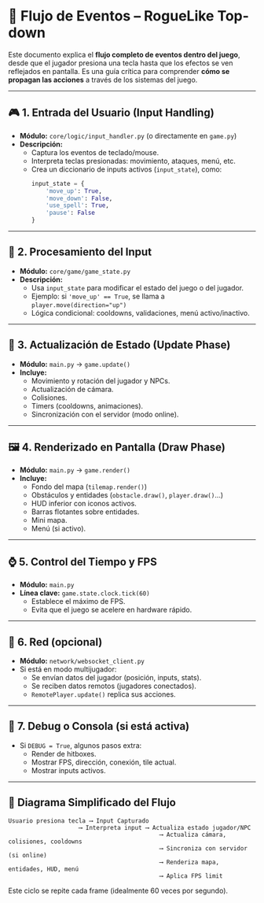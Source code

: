 # 🔄 Flujo de Eventos – RogueLike Top-down

Este documento explica el **flujo completo de eventos dentro del juego**, desde que el jugador presiona una tecla hasta que los efectos se ven reflejados en pantalla. Es una guía crítica para comprender **cómo se propagan las acciones** a través de los sistemas del juego.

---

## 🎮 1. Entrada del Usuario (Input Handling)

- **Módulo:** `core/logic/input_handler.py` (o directamente en `game.py`)
- **Descripción:**
  - Captura los eventos de teclado/mouse.
  - Interpreta teclas presionadas: movimiento, ataques, menú, etc.
  - Crea un diccionario de inputs activos (`input_state`), como:
    ```python
    input_state = {
        'move_up': True,
        'move_down': False,
        'use_spell': True,
        'pause': False
    }
    ```

---

## 🧠 2. Procesamiento del Input

- **Módulo:** `core/game/game_state.py`
- **Descripción:**
  - Usa `input_state` para modificar el estado del juego o del jugador.
  - Ejemplo: si `'move_up' == True`, se llama a `player.move(direction="up")`
  - Lógica condicional: cooldowns, validaciones, menú activo/inactivo.

---

## 🔁 3. Actualización de Estado (Update Phase)

- **Módulo:** `main.py` → `game.update()`
- **Incluye:**
  - Movimiento y rotación del jugador y NPCs.
  - Actualización de cámara.
  - Colisiones.
  - Timers (cooldowns, animaciones).
  - Sincronización con el servidor (modo online).

---

## 🖼️ 4. Renderizado en Pantalla (Draw Phase)

- **Módulo:** `main.py` → `game.render()`
- **Incluye:**
  - Fondo del mapa (`tilemap.render()`)
  - Obstáculos y entidades (`obstacle.draw()`, `player.draw()`...)
  - HUD inferior con iconos activos.
  - Barras flotantes sobre entidades.
  - Mini mapa.
  - Menú (si activo).

---

## ⌚ 5. Control del Tiempo y FPS

- **Módulo:** `main.py`
- **Línea clave:** `game.state.clock.tick(60)`
  - Establece el máximo de FPS.
  - Evita que el juego se acelere en hardware rápido.

---

## 📡 6. Red (opcional)

- **Módulo:** `network/websocket_client.py`
- Si está en modo multijugador:
  - Se envían datos del jugador (posición, inputs, stats).
  - Se reciben datos remotos (jugadores conectados).
  - `RemotePlayer.update()` replica sus acciones.

---

## 🧪 7. Debug o Consola (si está activa)

- Si `DEBUG = True`, algunos pasos extra:
  - Render de hitboxes.
  - Mostrar FPS, dirección, conexión, tile actual.
  - Mostrar inputs activos.

---

## 🧭 Diagrama Simplificado del Flujo

```text
Usuario presiona tecla ⟶ Input Capturado
                    ⟶ Interpreta input ⟶ Actualiza estado jugador/NPC
                                           ⟶ Actualiza cámara, colisiones, cooldowns
                                           ⟶ Sincroniza con servidor (si online)
                                           ⟶ Renderiza mapa, entidades, HUD, menú
                                           ⟶ Aplica FPS limit
```

Este ciclo se repite cada frame (idealmente 60 veces por segundo).


